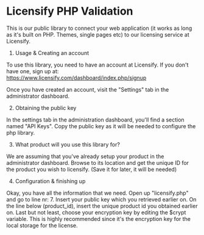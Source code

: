 Licensify PHP Validation
========================

This is our public library to connect your web application (it works as long as it's built on PHP. Themes, single pages etc) to our licensing service at Licensify. 

1. Usage & Creating an account

To use this library, you need to have an account at Licensify. If you don't have one, sign up at: https://www.licensify.com/dashboard/index.php/signup

Once you have created an account, visit the "Settings" tab in the administrator dashboard.

2. Obtaining the public key

In the settings tab in the administration dashboard, you'll find a section named "API Keys".
Copy the public key as it will be needed to configure the php library.

3. What product will you use this library for?

We are assuming that you've already setup your product in the administrator dashboard. Browse to its location and get the unique ID for the product you wish to licensify. (Save it for later, it will be needed)

4. Configuration & finishing up

Okay, you have all the information that we need. Open up "licensify.php" and go to line nr: 7. Insert your public key which you retrieved earlier on. On the line below (product_id), insert the unique product id you obtained earlier on. 
Last but not least, choose your encryption key by editing the $crypt variable. This is highly recommended since it's the encryption key for the local storage for the license. 
